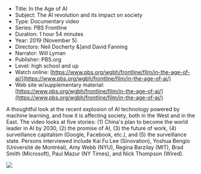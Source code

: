 * Title: In the Age of AI
* Subject: The AI revolution and its impact on society
* Type: Documentary video
* Series: PBS Frontline
* Duration: 1 hour 54 minutes
* Year: 2019 (November 5)
* Directors: Neil Docherty &]and David Fanning
* Narrator: Will Lyman
* Publisher: PBS.org
* Level: high school and up
* Watch online: [https://www.pbs.org/wgbh/frontline/film/in-the-age-of-ai/](https://www.pbs.org/wgbh/frontline/film/in-the-age-of-ai/)
* Web site w/supplementary material: [https://www.pbs.org/wgbh/frontline/film/in-the-age-of-ai/](https://www.pbs.org/wgbh/frontline/film/in-the-age-of-ai/)

A thoughtful look at the recent explosion of AI technology powered by machine learning, and how it is affecting society, both in the West and in the East. The video looks at five stories: (1) China's plan to become the world leader in AI by 2030, (2) the promise of AI, (3) the future of work, (4) surveillance capitalism (Google, Facebook, etc.), and (5) the surveillance state. Persons interviewed include Kai Fu Lee (Sinovation), Yoshua Bengio (Université de Montréal), Amy Webb (NYU), Regina Barzilay (MIT), Brad Smith (Microsoft), Paul Mazur (NY Times), and Nick Thompson (Wired).


![](https://github.com/touretzkyds/ai4k12/raw/master/images/Frontline-Age-of-AI-Nov-2019.png)
